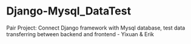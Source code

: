 # Django-Mysql_DataTest
Pair Project: Connect Django framework with Mysql database, test data transferring between backend and frontend - Yixuan &amp; Erik
